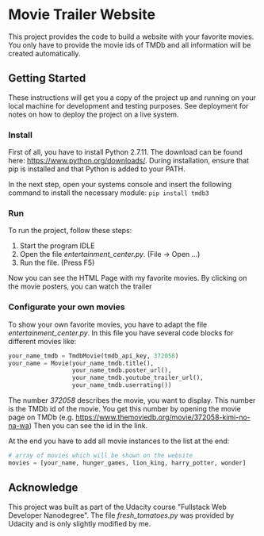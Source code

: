 # Movie Trailer Website
This project provides the code to build a website with your favorite movies. You only have to provide the movie ids of TMDb and all information will be created automatically.

## Getting Started

These instructions will get you a copy of the project up and running on your local machine for development and testing purposes. See deployment for notes on how to deploy the project on a live system.

### Install

First of all, you have to install Python 2.7.11. The download can be found here: https://www.python.org/downloads/. 
During installation, ensure that pip is installed and that Python is added to your PATH.

In the next step, open your systems console and insert the following command to install the necessary module: 
`pip install tmdb3`

### Run

To run the project, follow these steps: 
1. Start the program IDLE
2. Open the file *entertainment_center.py*. (File -> Open ...)
3. Run the file. (Press F5) 

Now you can see the HTML Page with my favorite movies. By clicking on the movie posters, you can watch the trailer

### Configurate your own movies

To show your own favorite movies, you have to adapt the file *entertainment_center.py*. 
In this file you have several code blocks for different movies like: 
```python
your_name_tmdb = TmdbMovie(tmdb_api_key, 372058)
your_name = Movie(your_name_tmdb.title(),
                  your_name_tmdb.poster_url(),
                  your_name_tmdb.youtube_trailer_url(),
                  your_name_tmdb.userrating())
```

The number *372058* describes the movie, you want to display. This number is the TMDb id of the movie. You get this number by opening the movie page on TMDb (e.g. https://www.themoviedb.org/movie/372058-kimi-no-na-wa) Then you can see the id in the link. 

At the end you have to add all movie instances to the list at the end: 
```python
# array of movies which will be shown on the website
movies = [your_name, hunger_games, lion_king, harry_potter, wonder]
```

## Acknowledge

This project was built as part of the Udacity course "Fullstack Web Developer Nanodegree". The file *fresh_tomatoes.py* was provided by Udacity and is only slightly modified by me. 